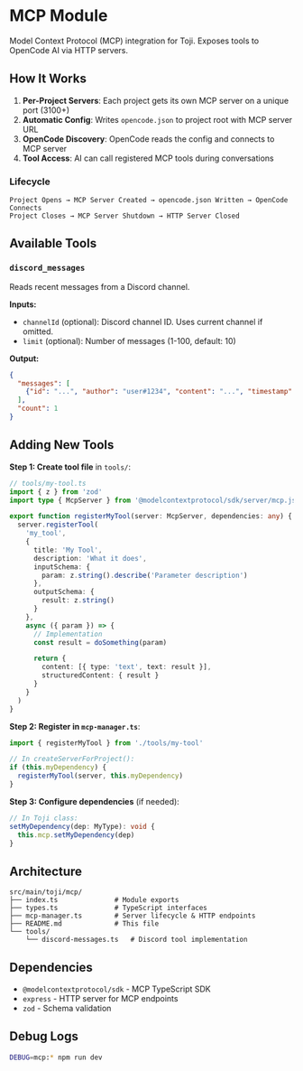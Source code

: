 # MCP Module

Model Context Protocol (MCP) integration for Toji. Exposes tools to OpenCode AI via HTTP servers.

## How It Works

1. **Per-Project Servers**: Each project gets its own MCP server on a unique port (3100+)
2. **Automatic Config**: Writes `opencode.json` to project root with MCP server URL
3. **OpenCode Discovery**: OpenCode reads the config and connects to MCP server
4. **Tool Access**: AI can call registered MCP tools during conversations

### Lifecycle

```text
Project Opens → MCP Server Created → opencode.json Written → OpenCode Connects
Project Closes → MCP Server Shutdown → HTTP Server Closed
```

## Available Tools

### `discord_messages`

Reads recent messages from a Discord channel.

**Inputs:**

- `channelId` (optional): Discord channel ID. Uses current channel if omitted.
- `limit` (optional): Number of messages (1-100, default: 10)

**Output:**

```json
{
  "messages": [
    {"id": "...", "author": "user#1234", "content": "...", "timestamp": "..."}
  ],
  "count": 1
}
```

## Adding New Tools

**Step 1: Create tool file** in `tools/`:

```typescript
// tools/my-tool.ts
import { z } from 'zod'
import type { McpServer } from '@modelcontextprotocol/sdk/server/mcp.js'

export function registerMyTool(server: McpServer, dependencies: any) {
  server.registerTool(
    'my_tool',
    {
      title: 'My Tool',
      description: 'What it does',
      inputSchema: {
        param: z.string().describe('Parameter description')
      },
      outputSchema: {
        result: z.string()
      }
    },
    async ({ param }) => {
      // Implementation
      const result = doSomething(param)

      return {
        content: [{ type: 'text', text: result }],
        structuredContent: { result }
      }
    }
  )
}
```

**Step 2: Register in `mcp-manager.ts`**:

```typescript
import { registerMyTool } from './tools/my-tool'

// In createServerForProject():
if (this.myDependency) {
  registerMyTool(server, this.myDependency)
}
```

**Step 3: Configure dependencies** (if needed):

```typescript
// In Toji class:
setMyDependency(dep: MyType): void {
  this.mcp.setMyDependency(dep)
}
```

## Architecture

```text
src/main/toji/mcp/
├── index.ts              # Module exports
├── types.ts              # TypeScript interfaces
├── mcp-manager.ts        # Server lifecycle & HTTP endpoints
├── README.md             # This file
└── tools/
    └── discord-messages.ts   # Discord tool implementation
```

## Dependencies

- `@modelcontextprotocol/sdk` - MCP TypeScript SDK
- `express` - HTTP server for MCP endpoints
- `zod` - Schema validation

## Debug Logs

```bash
DEBUG=mcp:* npm run dev
```
